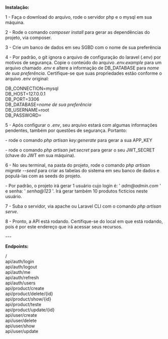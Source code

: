 ﻿<p><strong>Instala&ccedil;&atilde;o:</strong></p>
<p>1 - Fa&ccedil;a o download do arquivo, rode o servidor php e o mysql em sua m&aacute;quina.</p>
<p>2 - Rode o comando <em>composer install&nbsp;</em>para gerar as depend&ecirc;ncias do projeto, via composer.</p>
<p>3 - Crie um banco de dados em seu SGBD com o nome de sua preferência</p>
<p>4 - Por padr&atilde;o, o git ignora o arquivo de configura&ccedil;&atilde;o do laravel (.env) por motivos de seguran&ccedil;a. Copie o conte&uacute;do do arquivo <em>.env.example</em> para um arquivo chamado <em>.env </em>e altere a informa&ccedil;&atilde;o de DB_DATABASE para <em>nome de sua preferência</em>. Certifique-se que suas propriedades est&atilde;o conforme o arquivo .env original:</p>
<p>DB_CONNECTION=mysql<br />DB_HOST=127.0.0.1<br />DB_PORT=3306<br />DB_DATABASE=<em>nome de sua preferência</em><br />DB_USERNAME=root<br />DB_PASSWORD=</p>
<p>5 - Ap&oacute;s configurar o <em>.env</em>, seu arquivo estar&aacute; com algumas informa&ccedil;&otilde;es pendentes, tamb&eacute;m por quest&otilde;es de seguran&ccedil;a. Portanto:</p>
<p>- rode o comando&nbsp;<em>php artisan key:generate&nbsp;</em>para gerar a sua APP_KEY</p>
<p>- rode o comando&nbsp;<em>php artisan jwt:secret&nbsp;</em>para gerar o seu&nbsp;JWT_SECRET (chave do JWT em sua m&aacute;quina).</p>
<p>6 - No seu terminal, na pasta do projeto, rode o comando&nbsp;<em>php artisan migrate --seed</em>&nbsp;para criar as tabelas do sistema em seu banco de dados e popul&aacute;-las com as seeds do projeto.</p>
<p>- Por padr&atilde;o, o projeto ir&aacute; gerar 1 usu&aacute;rio cujo login &eacute;: '&nbsp;<em>adm@admin.com&nbsp;</em>' e senha: '&nbsp;<em>senha@123&nbsp;</em>'. Ir&aacute; gerar tamb&eacute;m 10 produtos fict&iacute;cios neste usu&aacute;rio.</p>
<p>7 - Suba o servidor, via apache ou Laravel CLI com o comando&nbsp;<em>php artisan serve</em>.</p>
<p>8 - Pronto, a API est&aacute; rodando. Certifique-se do local em que est&aacute; rodando, pois &eacute; por este endere&ccedil;o que ir&aacute; acessar seus recursos.</p>
<p>---</p>
<p><strong>Endpoints:</strong></p>
<p>/<br />api/auth/login<br />api/auth/logout<br />api/auth/me<br />api/auth/refresh<br />api/auth/users<br />api/product/create<br />api/product/delete/{id}<br />api/product/show/{id}<br />api/product/teste<br />api/product/update/{id}<br />api/user/create<br />api/user/delete<br />api/user/show<br />api/user/update</p>
